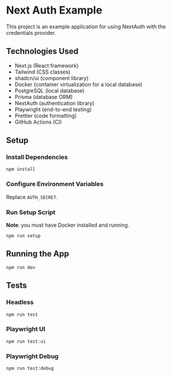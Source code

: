 # Next Auth Example

This project is an example application for using NextAuth with the credentials provider.

## Technologies Used

- Next.js (React framework)
- Tailwind (CSS classes)
- shadcn/ui (component library)
- Docker (container virtualization for a local database)
- PostgreSQL (local database)
- Prisma (database ORM)
- NextAuth (authentication library)
- Playwright (end-to-end testing)
- Prettier (code formatting)
- GitHub Actions (CI)

## Setup

### Install Dependencies

```
npm install
```

### Configure Environment Variables

Replace `AUTH_SECRET`.

### Run Setup Script

**Note**: you must have Docker installed and running.

```
npm run setup
```

## Running the App

```
npm run dev
```

## Tests

### Headless

```
npm run test
```

### Playwright UI

```
npm run test:ui
```

### Playwright Debug

```
npm run test:debug
```

